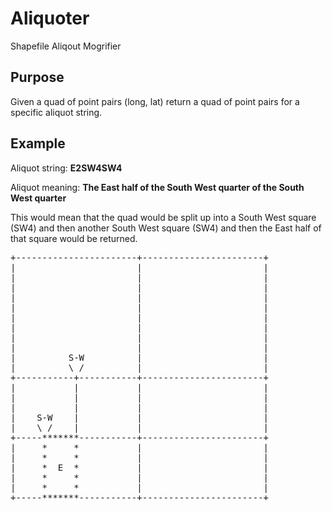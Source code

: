 Aliquoter
=========

Shapefile Aliqout Mogrifier

Purpose
-------

Given a quad of point pairs (long, lat) return a quad of point pairs for a 
specific aliquot string.

Example
-------

Aliquot string: **E2SW4SW4**

Aliquot meaning: **The East half of the South West quarter of the South West quarter**

This would mean that the quad would be split up into a South West square (SW4) 
and then another South West square (SW4) and then the East half of that square 
would be returned.

<pre>
+-----------------------+-----------------------+
|                       |                       |
|                       |                       |
|                       |                       |
|                       |                       |
|                       |                       |
|                       |                       |
|                       |                       |
|                       |                       |
|                       |                       |
|          S-W          |                       |
|          \ /          |                       |
+-----------+-----------+-----------------------+
|           |           |                       |
|           |           |                       |
|           |           |                       |
|    S-W    |           |                       |
|    \ /    |           |                       |
+-----*******-----------+-----------------------+
|     *     *           |                       |
|     *     *           |                       |
|     *  E  *           |                       |
|     *     *           |                       |
|     *     *           |                       |
+-----*******-----------+-----------------------+
</pre>
